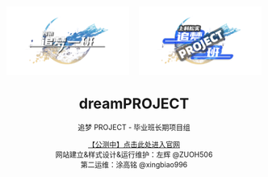 <div align="center">
    <div style="display: flex; justify-content: space-between;">
        <img src="./img/zmyb_logo.png" alt="追梦一班" style="max-width: 48%; height: auto;">
        <img src="./img/zmxm_logo.png" alt="追梦 PROJECT" style="max-width: 48%; height: auto;">
    </div>
    <h1>dreamPROJECT</h1>
    <p>追梦 PROJECT - 毕业班长期项目组</p>
    <p><a href="./www/index">【公测中】点击此处进入官网</a><br>网站建立&样式设计&运行维护：左辉 @ZUOH506<br>第二运维：涂高铭 @xingbiao996</p>
</div>
